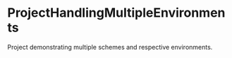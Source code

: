 # ProjectHandlingMultipleEnvironments

Project demonstrating multiple schemes and respective environments.
